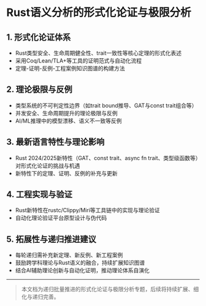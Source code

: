 # Rust语义分析的形式化论证与极限分析

## 1. 形式化论证体系

- Rust类型安全、生命周期健全性、trait一致性等核心定理的形式化表述
- 采用Coq/Lean/TLA+等工具的证明范式与自动化流程
- 定理-证明-反例-工程案例知识图谱的构建方法

## 2. 理论极限与反例

- 类型系统的不可判定性边界（如trait bound推导、GAT与const trait组合等）
- 并发安全、生命周期提升的理论极限与反例
- AI/ML推理中的模型漂移、语义不一致等反例

## 3. 最新语言特性与理论影响

- Rust 2024/2025新特性（GAT、const trait、async fn trait、类型级函数等）对形式化论证的挑战与机遇
- 新特性下的定理、证明、反例的补充与更新

## 4. 工程实现与验证

- Rust新特性在rustc/Clippy/Miri等工具链中的实现与理论验证
- 自动化理论验证平台原型设计与伪代码

## 5. 拓展性与递归推进建议

- 每轮递归需补充新定理、新反例、新工程案例
- 鼓励跨学科理论与Rust语义的融合，持续扩展知识图谱
- 结合AI辅助理论创新与自动化证明，推动理论体系自演化

---

> 本文档为递归批量推进的形式化论证与极限分析专题，后续将持续扩展、细化与递归完善。
